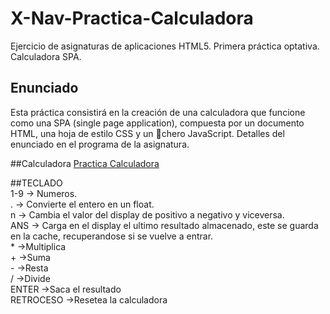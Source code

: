 # X-Nav-Practica-Calculadora
Ejercicio de asignaturas de aplicaciones HTML5. Primera práctica optativa. Calculadora SPA.

## Enunciado

Esta práctica consistirá en la creación de una calculadora que funcione como una SPA (single page application), compuesta por un documento HTML, una hoja de estilo CSS y un chero JavaScript. Detalles del enunciado en el programa de la asignatura.

##Calculadora
<a href="http://djuanes87.github.io/X-Nav-Practica-Calculadora"> Practica Calculadora </a>

##TECLADO
<br>1-9 -> Numeros.
<br>. -> Convierte el entero en un float.
<br>n -> Cambia el valor del display de positivo a negativo y viceversa.
<br>ANS -> Carga en el display el ultimo resultado almacenado, este se guarda en la cache, recuperandose si se vuelve a entrar.
<br>* ->Multiplica
<br>+ ->Suma
<br>- ->Resta
<br>/ ->Divide
<br>ENTER ->Saca el resultado
<br>RETROCESO ->Resetea la calculadora
